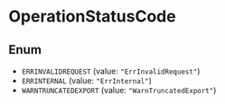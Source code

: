 # OperationStatusCode

## Enum

* `ERRINVALIDREQUEST` (value: `"ErrInvalidRequest"`)
* `ERRINTERNAL` (value: `"ErrInternal"`)
* `WARNTRUNCATEDEXPORT` (value: `"WarnTruncatedExport"`)
